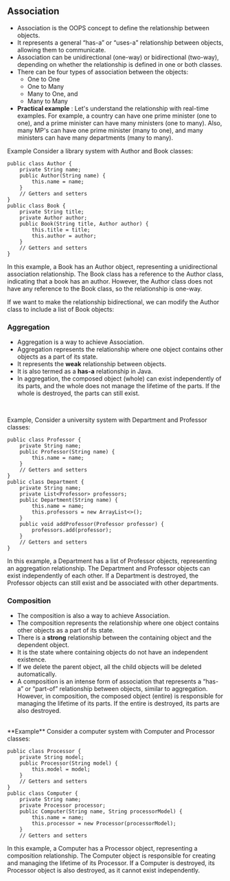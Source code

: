 ## Association

- Association is the OOPS concept to define the relationship between objects.
- It represents a general “has-a” or “uses-a” relationship between objects, allowing them to communicate.
- Association can be unidirectional (one-way) or bidirectional (two-way), depending on whether the relationship is defined in one or both classes.
- There can be four types of association between the objects:
   - One to One
   - One to Many
   - Many to One, and
   - Many to Many
- **Practical example** : Let's understand the relationship with real-time examples. For example, a country can have one prime minister (one to one), and a prime minister can have many ministers (one to many). Also, many MP's can have one prime minister (many to one), and many ministers can have many departments (many to many).

Example
Consider a library system with Author and Book classes:

```
public class Author {
    private String name;
    public Author(String name) {
        this.name = name;
    }
    // Getters and setters
}
public class Book {
    private String title;
    private Author author;
    public Book(String title, Author author) {
        this.title = title;
        this.author = author;
    }
    // Getters and setters
}
```
In this example, a Book has an Author object, representing a unidirectional association relationship. The Book class has a reference to the Author class, indicating that a book has an author. However, the Author class does not have any reference to the Book class, so the relationship is one-way.

If we want to make the relationship bidirectional, we can modify the Author class to include a list of Book objects:

### Aggregation

- Aggregation is a way to achieve Association.
- Aggregation represents the relationship where one object contains other objects as a part of its state.
- It represents the **weak** relationship between objects.
- It is also termed as a **has-a** relationship in Java.
- In aggregation, the composed object (whole) can exist independently of its parts, and the whole does not manage the lifetime of the parts. If the whole is destroyed, the parts can still exist.
<br/>

Example,
Consider a university system with Department and Professor classes:

```
public class Professor {
    private String name;
    public Professor(String name) {
        this.name = name;
    }
    // Getters and setters
}
public class Department {
    private String name;
    private List<Professor> professors;
    public Department(String name) {
        this.name = name;
        this.professors = new ArrayList<>();
    }
    public void addProfessor(Professor professor) {
        professors.add(professor);
    }
    // Getters and setters
}
```

In this example, a Department has a list of Professor objects, representing an aggregation relationship. The Department and Professor objects can exist independently of each other. If a Department is destroyed, the Professor objects can still exist and be associated with other departments.

### Composition

- The composition is also a way to achieve Association.
- The composition represents the relationship where one object contains other objects as a part of its state.
- There is a **strong** relationship between the containing object and the dependent object.
- It is the state where containing objects do not have an independent existence.
- If we delete the parent object, all the child objects will be deleted automatically.
- A composition is an intense form of association that represents a “has-a” or “part-of” relationship between objects, similar to aggregation. However, in composition, the composed object (entire) is responsible for managing the lifetime of its parts. If the entire is destroyed, its parts are also destroyed.

<br/>
**Example**
Consider a computer system with Computer and Processor classes:

```
public class Processor {
    private String model;
    public Processor(String model) {
        this.model = model;
    }
    // Getters and setters
}
public class Computer {
    private String name;
    private Processor processor;
    public Computer(String name, String processorModel) {
        this.name = name;
        this.processor = new Processor(processorModel);
    }
    // Getters and setters
```
In this example, a Computer has a Processor object, representing a composition relationship. The Computer object is responsible for creating and managing the lifetime of its Processor. If a Computer is destroyed, its Processor object is also destroyed, as it cannot exist independently.



